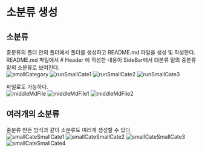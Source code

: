# 소분류 생성

## 소분류
중분류의 폴더 안의 폴더에서 폴더를 생성하고 README.md 파일을 생성 및 작성한다.  
README.md 파일에서 # Header 에 작성한 내용이 SideBar에서 대분류 밑의 중분류 밑의 소분류로 보여진다.  
![smallCategory](https://user-images.githubusercontent.com/39661858/110287530-083b0700-802a-11eb-9bf1-34378288f460.png)
![runSmallCate1](https://user-images.githubusercontent.com/39661858/110287598-26a10280-802a-11eb-8dfd-2a4a3795584c.png)
![runSmallCate2](https://user-images.githubusercontent.com/39661858/110287670-3f111d00-802a-11eb-9d4d-f1af0a2799da.png)
![runSmallCate3](https://user-images.githubusercontent.com/39661858/110287727-518b5680-802a-11eb-88a4-5e04a0dd42fd.png)

파일로도 가능하다.  
![middleMdFile](https://user-images.githubusercontent.com/39661858/110288561-8f3caf00-802b-11eb-9c23-15cf4e35dca6.png)
![middleMdFile1](https://user-images.githubusercontent.com/39661858/110288983-20138a80-802c-11eb-8c98-9915491a5425.png)
![middleMdFile2](https://user-images.githubusercontent.com/39661858/110289058-3b7e9580-802c-11eb-9315-f2df35a627c5.png)

## 여러개의 소분류
중분류 만든 방식과 같이 소분류도 여러개 생성할 수 있다.  
![smallCateSmallCate1](https://user-images.githubusercontent.com/39661858/110291922-d5940d00-802f-11eb-8ff7-3c9c74bddcce.png)
![smallCateSmallCate2](https://user-images.githubusercontent.com/39661858/110291927-d6c53a00-802f-11eb-8e87-dec58601901f.png)
![smallCateSmallCate3](https://user-images.githubusercontent.com/39661858/110291935-d7f66700-802f-11eb-8dc0-e73d4e707df6.png)
![smallCateSmallCate4](https://user-images.githubusercontent.com/39661858/110291941-d9c02a80-802f-11eb-9b64-e09fb77fdaf2.png)
